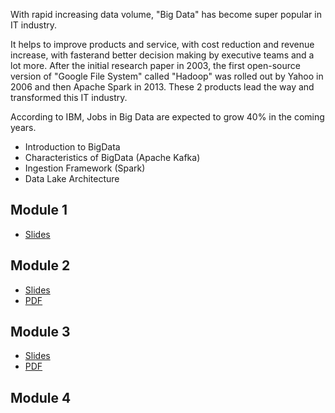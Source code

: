 With rapid increasing data volume, "Big Data" has become super popular in IT industry. 

It helps to improve products and service, with cost reduction and revenue increase, with fasterand better decision making by executive teams and a lot more. After the initial research paper in 2003, the first open-source version of "Google File System" called "Hadoop" was rolled out by Yahoo in 2006 and then Apache Spark in 2013. These 2 products lead the way and transformed this IT industry.

According to IBM, Jobs in Big Data are expected to grow 40% in the coming years.

- Introduction to BigData
- Characteristics of BigData (Apache Kafka)
- Ingestion Framework (Spark)
- Data Lake Architecture


## Module 1 

- [Slides](https://docs.google.com/presentation/d/e/2PACX-1vQ3jWnuw8LngwJ2W2zr0NRT-vlfJ1gMdJNjJHiIPWMg27tL-Qnxi54Cs6mFw4vAWZ3Sv4Mxi_0kwm-C/pub?start=false&loop=false&delayms=3000&slide=id.g2fd359e8f7b_1_0)

## Module 2

- [Slides](https://docs.google.com/presentation/d/e/2PACX-1vQ9kujhMa-J4a68JByyttzyvgK_1a1_QZi8ZKZ0XWXmWm96QntXbIOUUJ_8X9mYnFaiTGCf760-78Bh/pub?start=false&loop=false&delayms=3000)
- [PDF](https://github.com/shekharbiswas/BigData_Spark_1/blob/main/BigData%20with%20Kafka.pdf)

## Module 3

- [Slides](https://docs.google.com/presentation/d/e/2PACX-1vTi9jcVv2TQ6fET08SO1yqKOBZJWQnjsu8oTfbUWwPIP2y9zRDzLFDPJQeWm22AkksBAC2sG-PdMZwe/pub?start=false&loop=false&delayms=3000&slide=id.g2fd359e8f7b_1_0)
- [PDF](https://github.com/shekharbiswas/BigData_Spark_1/blob/main/Apache%20Spark.pdf)

## Module 4

